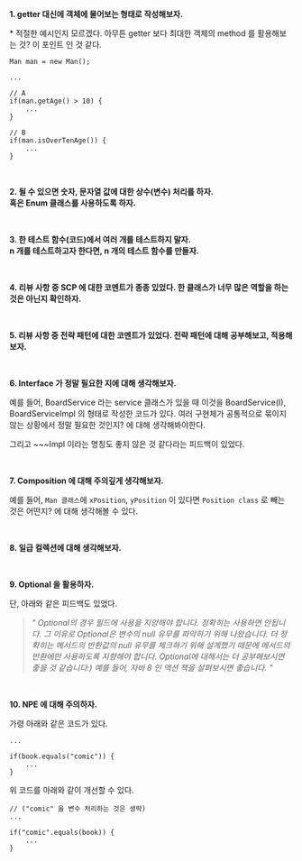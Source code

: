 **1. getter 대신에 객체에 물어보는 형태로 작성해보자.**

\* 적절한 예시인지 모르겠다. 아무튼 getter 보다 최대한 객체의 method 를 활용해보는 것? 이 포인트 인 것 같다.
```
Man man = new Man();

...

// A
if(man.getAge() > 10) {
    ...
}

// B
if(man.isOverTenAge()) {
    ...
}
```

<br>

**2. 될 수 있으면 숫자, 문자열 값에 대한 상수(변수) 처리를 하자.<br>혹은 Enum 클래스를 사용하도록 하자.**

<br>

**3. 한 테스트 함수(코드)에서 여러 개를 테스트하지 말자.<br>
n 개를 테스트하고자 한다면, n 개의 테스트 함수를 만들자.**

<br>

**4. 리뷰 사항 중 SCP 에 대한 코멘트가 종종 있었다. 한 클래스가 너무 많은 역할을 하는 것은 아닌지 확인하자.**

<br>

**5. 리뷰 사항 중 전략 패턴에 대한 코멘트가 있었다. 전략 패턴에 대해 공부해보고, 적용해보자.**

<br>

**6. Interface 가 정말 필요한 지에 대해 생각해보자.**

예를 들어, BoardService 라는 service 클래스가 있을 때 이것을 BoardService(I), BoardServiceImpl 의 형태로 작성한 코드가 있다. 여러 구현체가 공통적으로 묶이지 않는 상황에서 정말 필요한 것인지? 에 대해 생각해봐야한다. 

그리고 ~~~Impl 이라는 명칭도 좋지 않은 것 같다라는 피드백이 있었다.

<br>

**7. Composition 에 대해 주의깊게 생각해보자.**

예를 들어, `Man 클래스`에 `xPosition`, `yPosition` 이 있다면 `Position class` 로 빼는 것은 어떤지? 에 대해 생각해볼 수 있다.

<br>

**8. 일급 컬렉션에 대해 생각해보자.**

<br>

**9. Optional 을 활용하자.**

단, 아래와 같은 피드백도 있었다.

> _" Optional의 경우 필드에 사용을 지양해야 합니다. 정확히는 사용하면 안됩니다. 그 이유로 Optional은 변수의 null 유무를 파악하기 위해 나왔습니다. 더 정확히는 메서드의 반환값의 null 유무를 체크하기 위해 설계했기 때문에 메서드의 반환에만 사용하도록 지향해야 합니다. Optional에 대해서는 더 공부해보시면 좋을 것 같습니다:) 예를 들어, 자바 8 인 액션 책을 살펴보시면 좋습니다. "_

<br>

**10. NPE 에 대해 주의하자.**

가령 아래와 같은 코드가 있다.

```
...

if(book.equals("comic")) {
    ...
}
```

위 코드를 아래와 같이 개선할 수 있다.

```
// ("comic" 을 변수 처리하는 것은 생략)
...

if("comic".equals(book)) {
    ...
}
```